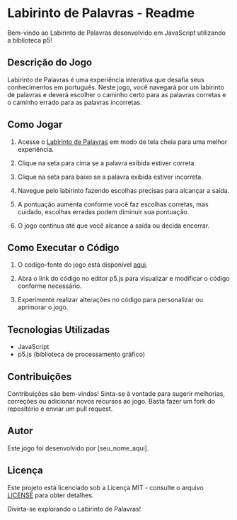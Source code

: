 # Labirinto de Palavras - Readme

Bem-vindo ao Labirinto de Palavras desenvolvido em JavaScript utilizando a biblioteca p5!

## Descrição do Jogo

Labirinto de Palavras é uma experiência interativa que desafia seus conhecimentos em português. Neste jogo, você navegará por um labirinto de palavras e deverá escolher o caminho certo para as palavras corretas e o caminho errado para as palavras incorretas.

## Como Jogar

1. Acesse o [Labirinto de Palavras](https://editor.p5js.org/igorpix/full/JZphkhsXd) em modo de tela cheia para uma melhor experiência.

2. Clique na seta para cima se a palavra exibida estiver correta.

3. Clique na seta para baixo se a palavra exibida estiver incorreta.

4. Navegue pelo labirinto fazendo escolhas precisas para alcançar a saída.

5. A pontuação aumenta conforme você faz escolhas corretas, mas cuidado, escolhas erradas podem diminuir sua pontuação.

6. O jogo continua até que você alcance a saída ou decida encerrar.

## Como Executar o Código

1. O código-fonte do jogo está disponível [aqui](https://editor.p5js.org/igorpix/sketches/JZphkhsXd).

2. Abra o link do código no editor p5.js para visualizar e modificar o código conforme necessário.

3. Experimente realizar alterações no código para personalizar ou aprimorar o jogo.

## Tecnologias Utilizadas

- JavaScript
- p5.js (biblioteca de processamento gráfico)

## Contribuições

Contribuições são bem-vindas! Sinta-se à vontade para sugerir melhorias, correções ou adicionar novos recursos ao jogo. Basta fazer um fork do repositório e enviar um pull request.

## Autor

Este jogo foi desenvolvido por [seu_nome_aqui].

## Licença

Este projeto está licenciado sob a Licença MIT - consulte o arquivo [LICENSE](LICENSE) para obter detalhes.

Divirta-se explorando o Labirinto de Palavras!
